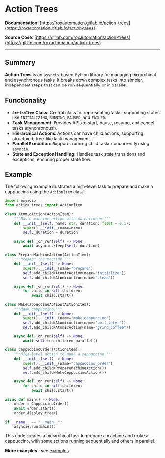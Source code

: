# Action Trees


**Documentation**: [https://roxautomation.gitlab.io/action-trees](https://roxautomation.gitlab.io/action-trees)

**Source Code**: [https://gitlab.com/roxautomation/action-trees](https://gitlab.com/roxautomation/action-trees)

---

## Summary

**Action Trees** is an `asyncio`-based Python library for managing hierarchical and asynchronous tasks. It breaks down complex tasks into simpler, independent steps that can be run sequentially or in parallel.

## Functionality

- **`ActionItem` Class**: Central class for representing tasks, supporting states like `INITIALIZING`, `RUNNING`, `PAUSED`, and `FAILED`.
- **Task Management**: Provides APIs to start, pause, resume, and cancel tasks asynchronously.
- **Hierarchical Actions**: Actions can have child actions, supporting structured, tree-like task management.
- **Parallel Execution**: Supports running child tasks concurrently using `asyncio`.
- **State and Exception Handling**: Handles task state transitions and exceptions, ensuring proper state flow.

## Example

The following example illustrates a high-level task to prepare and make a cappuccino using the `ActionItem` class:

```python
import asyncio
from action_trees import ActionItem

class AtomicAction(ActionItem):
    """Basic machine action with no children."""
    def __init__(self, name: str, duration: float = 0.1):
        super().__init__(name=name)
        self._duration = duration

    async def _on_run(self) -> None:
        await asyncio.sleep(self._duration)

class PrepareMachineAction(ActionItem):
    """Prepare the machine."""
    def __init__(self) -> None:
        super().__init__(name="prepare")
        self.add_child(AtomicAction(name="initialize"))
        self.add_child(AtomicAction(name="clean"))

    async def _on_run(self) -> None:
        for child in self.children:
            await child.start()

class MakeCappuccinoAction(ActionItem):
    """Make cappuccino."""
    def __init__(self) -> None:
        super().__init__(name="make_cappuccino")
        self.add_child(AtomicAction(name="boil_water"))
        self.add_child(AtomicAction(name="grind_coffee"))

    async def _on_run(self) -> None:
        await self.run_children_parallel()

class CappuccinoOrder(ActionItem):
    """High-level action to make a cappuccino."""
    def __init__(self) -> None:
        super().__init__(name="cappuccino_order")
        self.add_child(PrepareMachineAction())
        self.add_child(MakeCappuccinoAction())

    async def _on_run(self) -> None:
        for child in self.children:
            await child.start()

async def main() -> None:
    order = CappuccinoOrder()
    await order.start()
    order.display_tree()

if __name__ == "__main__":
    asyncio.run(main())
```

This code creates a hierarchical task to prepare a machine and make a cappuccino, with some actions running sequentially and others in parallel.


**More examples** : see [examples](https://gitlab.com/roxautomation/action-trees/-/tree/main/examples?ref_type=heads)

